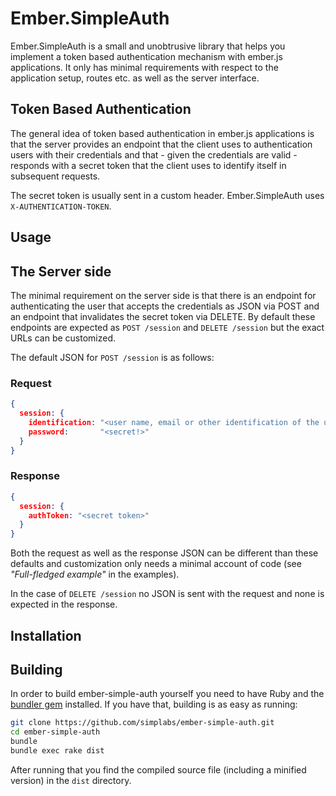 #  Ember.SimpleAuth

Ember.SimpleAuth is a small and unobtrusive library that helps you implement a
token based authentication mechanism with ember.js applications. It only has
minimal requirements with respect to the application setup, routes etc. as well
as the server interface.

## Token Based Authentication

The general idea of token based authentication in ember.js applications is that
the server provides an endpoint that the client uses to authentication users
with their credentials and that - given the credentials are valid - responds
with a secret token that the client uses to identify itself in subsequent
requests.

The secret token is usually sent in a custom header. Ember.SimpleAuth
uses ```X-AUTHENTICATION-TOKEN```.

## Usage

## The Server side

The minimal requirement on the server side is that there is an endpoint for authenticating
the user that accepts the credentials as JSON via POST and an endpoint that invalidates the
secret token via DELETE. By default these endpoints are expected as ```POST /session``` and
```DELETE /session``` but the exact URLs can be customized.

The default JSON for ```POST /session``` is as follows:

### Request

```json
{
  session: {
    identification: "<user name, email or other identification of the user>",
    password:       "<secret!>"
  }
}
```

### Response

```json
{
  session: {
    authToken: "<secret token>"
  }
}
```

Both the request as well as the response JSON can be different than these
defaults and customization only needs a minimal account of code (see
_"Full-fledged example"_ in the examples).

In the case of ```DELETE /session``` no JSON is sent with the request and none
is expected in the response.

## Installation

## Building

In order to build ember-simple-auth yourself you need to have Ruby and the
[bundler gem](http://bundler.io) installed. If you have that, building is
as easy as running:

```bash
git clone https://github.com/simplabs/ember-simple-auth.git
cd ember-simple-auth
bundle
bundle exec rake dist
```

After running that you find the compiled source file (including a minified
version) in the ```dist``` directory.
